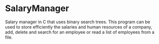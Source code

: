 SalaryManager
=============

Salary manager in C that uses binary search trees. This program can be used to store efficiently the salaries and human resources of a company, add, delete and search for an employee or read a list of employees from a file.
